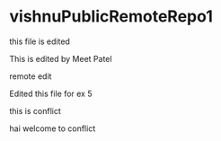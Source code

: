 # vishnuPublicRemoteRepo1

this file is edited

This is edited by Meet Patel

remote edit

Edited this file for ex 5

this is conflict

hai welcome to conflict